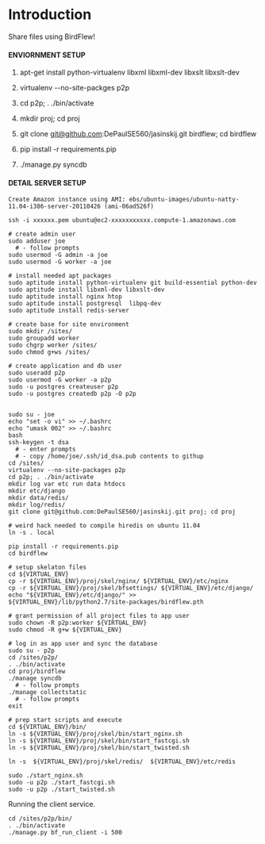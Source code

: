 # Introduction 
Share files using BirdFlew!


#### ENVIORNMENT SETUP

1. apt-get install python-virtualenv libxml libxml-dev libxslt libxslt-dev

2. virtualenv --no-site-packges p2p

3. cd p2p; . ./bin/activate

4. mkdir proj; cd proj

5. git clone git@github.com:DePaulSE560/jasinskij.git birdflew; cd birdflew

6. pip install -r requirements.pip

7. ./manage.py syncdb 



#### DETAIL SERVER SETUP

    Create Amazon instance using AMI: ebs/ubuntu-images/ubuntu-natty-11.04-i386-server-20110426 (ami-06ad526f)

    ssh -i xxxxxx.pem ubuntu@ec2-xxxxxxxxxxx.compute-1.amazonaws.com
    
    # create admin user
    sudo adduser joe 
      # - follow prompts 
    sudo usermod -G admin -a joe
    sudo usermod -G worker -a joe
      
    # install needed apt packages
    sudo aptitude install python-virtualenv git build-essential python-dev 
    sudo aptitude install libxml-dev libxslt-dev 
    sudo aptitude install nginx htop
    sudo aptitude install postgresql  libpq-dev
    sudo aptitude install redis-server
    
    # create base for site environment
    sudo mkdir /sites/
    sudo groupadd worker
    sudo chgrp worker /sites/
    sudo chmod g+ws /sites/
    
    # create application and db user 
    sudo useradd p2p
    sudo usermod -G worker -a p2p
    sudo -u postgres createuser p2p
    sudo -u postgres createdb p2p -O p2p
    

    sudo su - joe 
    echo "set -o vi" >> ~/.bashrc
    echo "umask 002" >> ~/.bashrc
    bash 
    ssh-keygen -t dsa
      # - enter prompts 
      # - copy /home/joe/.ssh/id_dsa.pub contents to githup
    cd /sites/
    virtualenv --no-site-packages p2p 
    cd p2p; . ./bin/activate
    mkdir log var etc run data htdocs
    mkdir etc/django
    mkdir data/redis/ 
    mkdir log/redis/
    git clone git@github.com:DePaulSE560/jasinskij.git proj; cd proj
    
    # weird hack needed to compile hiredis on ubuntu 11.04
    ln -s . local
    
    pip install -r requirements.pip
    cd birdflew

    # setup skelaton files
    cd ${VIRTUAL_ENV}
    cp -r ${VIRTUAL_ENV}/proj/skel/nginx/ ${VIRTUAL_ENV}/etc/nginx
    cp -r ${VIRTUAL_ENV}/proj/skel/bfsettings/ ${VIRTUAL_ENV}/etc/django/
    echo "${VIRTUAL_ENV}/etc/django/" >> ${VIRTUAL_ENV}/lib/python2.7/site-packages/birdflew.pth

    # grant permission of all project files to app user
    sudo chown -R p2p:worker ${VIRTUAL_ENV}
    sudo chmod -R g+w ${VIRTUAL_ENV}
	
    # log in as app user and sync the database
    sudo su - p2p 
    cd /sites/p2p/
    . ./bin/activate
    cd proj/birdflew
    ./manage syncdb 
      # - follow prompts 
    ./manage collectstatic
      # - follow prompts 
    exit
    
    # prep start scripts and execute
    cd ${VIRTUAL_ENV}/bin/
    ln -s ${VIRTUAL_ENV}/proj/skel/bin/start_nginx.sh
    ln -s ${VIRTUAL_ENV}/proj/skel/bin/start_fastcgi.sh
    ln -s ${VIRTUAL_ENV}/proj/skel/bin/start_twisted.sh
    
    ln -s  ${VIRTUAL_ENV}/proj/skel/redis/  ${VIRTUAL_ENV}/etc/redis
    
    sudo ./start_nginx.sh 
    sudo -u p2p ./start_fastcgi.sh
    sudo -u p2p ./start_twisted.sh

Running the client service. 

    cd /sites/p2p/bin/
    . ./bin/activate
    ./manage.py bf_run_client -i 500